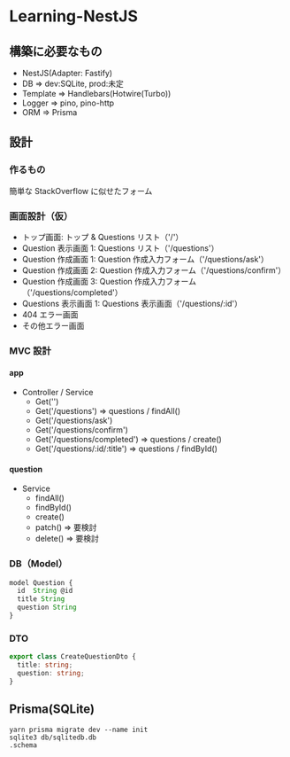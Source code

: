 # Learning-NestJS

## 構築に必要なもの

- NestJS(Adapter: Fastify)
- DB => dev:SQLite, prod:未定
- Template => Handlebars(Hotwire(Turbo))
- Logger => pino, pino-http
- ORM => Prisma

## 設計

### 作るもの

簡単な StackOverflow に似せたフォーム

### 画面設計（仮）

- トップ画面: トップ & Questions リスト（'/'）
- Question 表示画面 1: Questions リスト（'/questions'）
- Question 作成画面 1: Question 作成入力フォーム（'/questions/ask'）
- Question 作成画面 2: Question 作成入力フォーム（'/questions/confirm'）
- Question 作成画面 3: Question 作成入力フォーム（'/questions/completed'）
- Questions 表示画面 1: Questions 表示画面（'/questions/:id'）
- 404 エラー画面
- その他エラー画面

### MVC 設計

#### app

- Controller / Service
  - Get('')
  - Get('/questions') => questions / findAll()
  - Get('/questions/ask')
  - Get('/questions/confirm')
  - Get('/questions/completed') => questions / create()
  - Get('/questions/:id/:title') => questions / findById()

#### question

- Service
  - findAll()
  - findById()
  - create()
  - patch() => 要検討
  - delete() => 要検討

### DB（Model）

```ts
model Question {
  id  String @id
  title String
  question String
}
```

### DTO

```ts
export class CreateQuestionDto {
  title: string;
  question: string;
}
```

## Prisma(SQLite)

```
yarn prisma migrate dev --name init
sqlite3 db/sqlitedb.db
.schema
```
